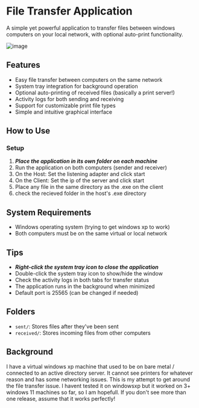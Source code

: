 # File Transfer Application

A simple yet powerful application to transfer files between windows computers on your local network, with optional auto-print functionality.

![image](https://github.com/user-attachments/assets/7841283b-059a-40d1-80d5-6954750bc97d)


## Features

- Easy file transfer between computers on the same network
- System tray integration for background operation
- Optional auto-printing of received files (basically a print server!)
- Activity logs for both sending and receiving
- Support for customizable print file types
- Simple and intuitive graphical interface

## How to Use

### Setup
1. ***Place the application in its own folder on each machine***
2. Run the application on both computers (sender and receiver)
4. On the Host: Set the listening adapter and click start
5. On the Client: Set the ip of the server and click start
6. Place any file in the same directory as the .exe on the client
7. check the recieved folder in the host's .exe directory

## System Requirements
- Windows operating system (trying to get windows xp to work)
- Both computers must be on the same virtual or local network

## Tips
- ***Right-click the system tray icon to close the application***
- Double-click the system tray icon to show/hide the window
- Check the activity logs in both tabs for transfer status
- The application runs in the background when minimized
- Default port is 25565 (can be changed if needed)

## Folders
- `sent/`: Stores files after they've been sent
- `received/`: Stores incoming files from other computers

## Background
I have a virtual windows xp machine that used to be on bare metal / connected to an active directory server.
It cannot see printers for whatever reason and has some networking issues. This is my attempt to get around the file transfer issue.
I havent tested it on windowsxp but it worked on 3+ windows 11 machines so far, so I am hopefull.
If you don't see more than one release, assume that it works perfectly!
